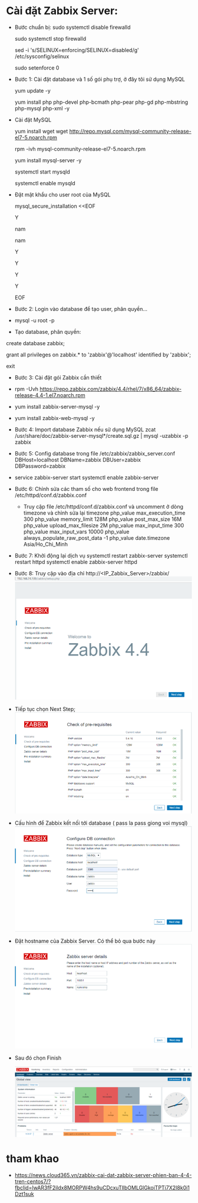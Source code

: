 
# Cài đặt Zabbix Server:

- Bước chuẩn bị:
  sudo systemctl disable firewalld
  
  sudo systemctl stop firewalld
  
  sed -i 's/SELINUX=enforcing/SELINUX=disabled/g' /etc/sysconfig/selinux
  
  sudo setenforce 0
   
- Bước 1: Cài đặt database và 1 số gói phụ trợ, ở đây tôi sử dụng MySQL

  yum update -y
  
  yum install php php-devel php-bcmath php-pear php-gd php-mbstring php-mysql php-xml -y
  
- Cài đặt MySQL 

  yum install wget
  wget http://repo.mysql.com/mysql-community-release-el7-5.noarch.rpm
  
  rpm -ivh mysql-community-release-el7-5.noarch.rpm
  
  yum install mysql-server -y
  
  systemctl start mysqld
  
  systemctl enable mysqld 

- Đặt mật khẩu cho user root của MySQL

  mysql_secure_installation <<EOF
  
  Y
  
  nam
  
  nam
  
  Y
  
  Y
  
  Y
  
  Y
  
  EOF

- Bước 2: Login vào database để tạo user, phân quyền…
- mysql -u root -p
- Tạo database, phân quyền:

create database zabbix;

grant all privileges on zabbix.* to 'zabbix'@'localhost' identified by 'zabbix';

exit

- Bước 3: Cài đặt gói Zabbix cần thiết

- rpm -Uvh https://repo.zabbix.com/zabbix/4.4/rhel/7/x86_64/zabbix-release-4.4-1.el7.noarch.rpm
- yum install zabbix-server-mysql -y
- yum install zabbix-web-mysql -y

- Bước 4: Import database Zabbix nếu sử dụng MySQL
 zcat /usr/share/doc/zabbix-server-mysql*/create.sql.gz | mysql -uzabbix -p zabbix
 
- Bước 5: Config database trong file /etc/zabbix/zabbix_server.conf 
 DBHost=localhost
DBName=zabbix
DBUser=zabbix
DBPassword=zabbix

- service zabbix-server start
systemctl enable zabbix-server

- Bước 6: Chỉnh sửa các tham số cho web frontend trong file /etc/httpd/conf.d/zabbix.conf
  + Truy cập file /etc/httpd/conf.d/zabbix.conf và uncomment ở dòng timezone và chỉnh sửa lại timezone
  php_value max_execution_time 300
  php_value memory_limit 128M
  php_value post_max_size 16M
  php_value upload_max_filesize 2M
  php_value max_input_time 300
  php_value max_input_vars 10000
  php_value always_populate_raw_post_data -1
  php_value date.timezone Asia/Ho_Chi_Minh
  
- Bước 7: Khởi động lại dịch vụ
  systemctl restart zabbix-server
  systemctl restart httpd
  systemctl enable zabbix-server httpd  
  
- Bước 8: Truy cập vào địa chỉ http://<IP_Zabbix_Server>/zabbix/
  ![]( /image/z1.PNG)
-   Tiếp tục chọn Next Step;
  ![]( /image/z2.PNG)
- Cấu hình để Zabbix kết nối tới database ( pass la pass giong voi mysql)
  ![]( /image/z3.PNG)
- Đặt hostname của Zabbix Server. Có thể bỏ qua bước này
  ![]( /image/z4.PNG)
  
- Sau đó chọn Finish

  ![]( /image/z6.PNG)
  
# tham khao
-  https://news.cloud365.vn/zabbix-cai-dat-zabbix-server-phien-ban-4-4-tren-centos7/?fbclid=IwAR3fF2ildx8MORPW4hs9uCDcxuTllbOMLGlGkoiTPTi7X2I8k0i1Dzt1suk
  
  
